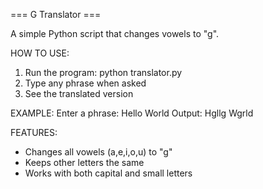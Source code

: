 === G Translator ===

A simple Python script that changes vowels to "g".

HOW TO USE:
1. Run the program: python translator.py
2. Type any phrase when asked
3. See the translated version

EXAMPLE:
Enter a phrase: Hello World
Output: Hgllg Wgrld

FEATURES:
- Changes all vowels (a,e,i,o,u) to "g"
- Keeps other letters the same
- Works with both capital and small letters

